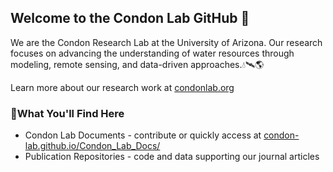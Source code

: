 ## Welcome to the Condon Lab GitHub 👋

We are the Condon Research Lab at the University of Arizona. Our research focuses on advancing the understanding of water resources through modeling, remote sensing, and data-driven approaches.💧🛰️🌎

Learn more about our research work at [condonlab.org](https://condonlab.org/) 

### 📁What You'll Find Here 
* Condon Lab Documents - contribute or quickly access at [condon-lab.github.io/Condon_Lab_Docs/](https://condon-lab.github.io/Condon_Lab_Docs/)
* Publication Repositories - code and data supporting our journal articles
<!--

**Here are some ideas to get you started:**

🙋‍♀️ A short introduction - what is your organization all about?
🌈 Contribution guidelines - how can the community get involved?
👩‍💻 Useful resources - where can the community find your docs? Is there anything else the community should know?
🍿 Fun facts - what does your team eat for breakfast?
🧙 Remember, you can do mighty things with the power of [Markdown](https://docs.github.com/github/writing-on-github/getting-started-with-writing-and-formatting-on-github/basic-writing-and-formatting-syntax)
-->
